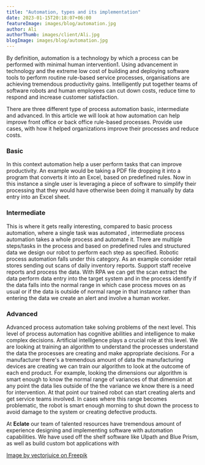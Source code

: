 ```yaml
---
title: "Automation, types and its implementation"
date: 2023-01-15T20:18:07+06:00
featureImage: images/blog/automation.jpg
author: Ali 
authorThumb: images/client/Ali.jpg
blogImage: images/blog/automation.jpg
---
```


By definition, automation is a technology by which a process can be performed with minimal human intervention1.
Using advancement in technology and the extreme low cost of building and deploying software tools to perform routine rule-based service processes, organisations are achieving tremendous productivity gains. Intelligently put together teams of software robots and human employees can cut down costs, reduce time to respond and increase customer satisfaction.


There are three different type of process automation basic, intermediate and advanced. In this article we will look at how automation can help improve front office or back office rule-based processes. Provide use cases, with how it helped organizations improve their processes and reduce costs.

### Basic
In this context automation help a user perform tasks that can improve productivity. An example would be taking a PDF file dropping it into a program that converts it into an Excel, based on predefined rules. Now in this instance a single user is leveraging a piece of software to simplify their processing that they would have otherwise been doing it manually by data entry into an Excel sheet.

### Intermediate
This is where it gets really interesting, compared to basic process automation, where a single task was automated , intermediate process automation takes a whole process and automate it. There are multiple steps/tasks in the process and based on predefined rules and structured data we design our robot to perform each step as specified.
Robotic process automation falls under this category.
As an example consider retail stores sending out scans of daily inventory reports. Support staff receive reports and process the data. With RPA we can get the scan extract the data perform data entry into the target system and in the process identify if the data falls into the normal range in which case process moves on as usual or if the data is outside of normal range in that instance rather than entering the data we create an alert and involve a human worker.
### Advanced
Advanced process automation take solving problems of the next level. This level of process automation has cognitive abilities and intelligence to make complex decisions. Artificial intelligence plays a crucial role at this level. We are looking at training an algorithm to understand the processes understand the data the processes are creating and make appropriate decisions.
For a manufacturer there's a tremendous amount of data the manufacturing devices are creating we can train our algorithm to look at the outcome of each end product. For example, looking the dimensions our algorithm is smart enough to know the normal range of variances of that dimension at any point the data lies outside of the the variance we know there is a need for intervention. At that point our trained robot can start creating alerts and get service teams involved. In cases where this range becomes problematic, the robot is smart enough morning to shut down the process to avoid damage to the system or creating defective products.

At __Eclate__ our team of talented resources have tremendous amount of experience designing and implementing software with automation capabilities. We have used off the shelf software like UIpath and Blue Prism, as well as build custom bot applications with 


[Image by vectorjuice on Freepik](https://www.freepik.com/free-vector/workforce-organization-management_12085341.htm#query=automation&position=2&from_view=search&track=sph "Image by vectorjuice on Freepik")
